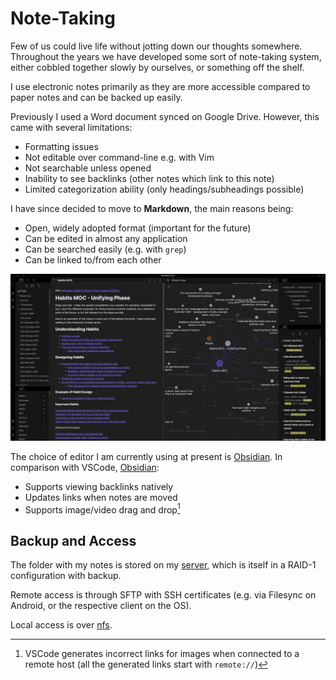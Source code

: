 # Note-Taking

Few of us could live life without jotting down our thoughts somewhere. Throughout the years we have developed some sort of note-taking system, either cobbled together slowly by ourselves, or something off the shelf.

I use electronic notes primarily as they are more accessible compared to paper notes and can be backed up easily.

Previously I used a Word document synced on Google Drive. However, this came with several limitations:

- Formatting issues
- Not editable over command-line e.g. with Vim
- Not searchable unless opened
- Inability to see backlinks (other notes which link to this note)
- Limited categorization ability (only headings/subheadings possible)

I have since decided to move to **Markdown**, the main reasons being:

- Open, widely adopted format (important for the future)
- Can be edited in almost any application
- Can be searched easily (e.g. with `grep`)
- Can be linked to/from each other

![](../static/images/2022-05-21/obsidian.jpg)

The choice of editor I am currently using at present is [Obsidian][obsidian]. In comparison with VSCode, [Obsidian][obsidian]:

- Supports viewing backlinks natively
- Updates links when notes are moved
- Supports image/video drag and drop[^vscode-drag]

## Backup and Access

The folder with my notes is stored on my [server](2022-05-22-my-self-hosting-journey.md), which is itself in a RAID-1 configuration with backup.

Remote access is through SFTP with SSH certificates (e.g. via Filesync on Android, or the respective client on the OS).

Local access is over [nfs](2022-05-22-my-self-hosting-journey.md#storage-and-backup).

[obsidian]: https://obsidian.md/

[^vscode-drag]: VSCode generates incorrect links for images when connected to a remote host (all the generated links start with `remote://`)